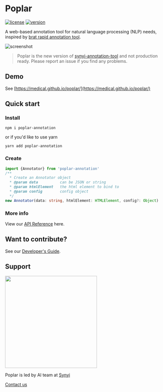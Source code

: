 # Poplar

[![license](https://img.shields.io/github/license/BingShanLin/medicalScientificResearch.svg)](https://github.com/BingShanLin/medicalScientificResearch/blob/master/LICENSE)
[![version](https://img.shields.io/npm/v/poplar-annotation.svg)](https://www.npmjs.com/package/poplar-annotation)


A web-based annotation tool for natural language processing (NLP) needs, inspired by [brat rapid annotation tool](http://brat.nlplab.org/).

![screenshot](http://i.v2ex.co/t690JyZS.png)

> Poplar is the new version of [synyi-annotation-tool](https://github.com/BingShanLin/medicalScientificResearch/tree/0.5.x) and not production ready. Please report an issue if you find any problems.

## Demo

See [https://medical.github.io/poplar/](https://medical.github.io/poplar/)

## Quick start

### Install
```shell
npm i poplar-annotation
```
or if you'd like to use yarn
```shell
yarn add poplar-annotation
```
### Create
```typescript
import {Annotator} from 'poplar-annotation'
/**
  * Create an Annotator object
  * @param data          can be JSON or string
  * @param htmlElement   the html element to bind to
  * @param config        config object
  */
new Annotator(data: string, htmlElement: HTMLElement, config?: Object)
```

### More info

View our [API Reference](https://github.com/BingShanLin/medicalScientificResearch/tree/master/doc) here.

## Want to contribute?

See our [Developer's Guide](https://github.com/BingShanLin/medicalScientificResearch/blob/master/doc/Develop_Guides.md).


## Support

<img src="https://i.v2ex.co/3rLM1mvc.png" width=300>

Poplar is led by AI team at [Synyi](https://www.synyi.com/)

[Contact us](mailto:shan654321@yeah.net.com)
